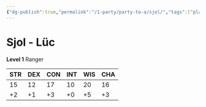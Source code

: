 ```yaml
---
{"dg-publish":true,"permalink":"/1-party/party-to-a/sjol/","tags":["player"]}
---
```



# Sjol - Lüc

**Level 1** Ranger

| STR | DEX | CON | INT | WIS | CHA |
| --- | --- | --- | --- | --- | --- |
| 15  | 12  | 17  | 10  | 20  | 16  |
| +2  | +1  | +3  |  +0 | +5  | +3  |
